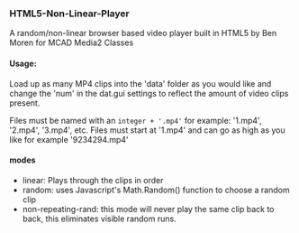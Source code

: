 ### HTML5-Non-Linear-Player

A random/non-linear browser based video player built in HTML5
by Ben Moren for MCAD Media2 Classes

#### Usage:
Load up as many MP4 clips into the 'data' folder as you would like and change the 'num' in the dat.gui settings to reflect the amount of video clips present.

Files must be named with an `integer + '.mp4'` for example: '1.mp4', '2.mp4', '3.mp4', etc. Files must start at '1.mp4' and can go as high as you like for example '9234294.mp4'

#### modes
+ linear: Plays through the clips in order
+ random: uses Javascript's Math.Random() function to choose a random clip
+ non-repeating-rand: this mode will never play the same clip back to back, this eliminates visible random runs. 


